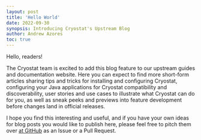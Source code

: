 ```yaml
---
layout: post
title: 'Hello World'
date: 2022-09-30
synopsis: Introducing Cryostat's Upstream Blog
author: Andrew Azores
toc: true
---
```


Hello, readers!

The Cryostat team is excited to add this blog feature to our upstream guides and documentation website.
Here you can expect to find more short-form articles sharing tips and tricks for installing and configuring
Cryostat, configuring your Java applications for Cryostat compatibility and discoverability, user stories
and use cases to illustrate what Cryostat can do for you, as well as sneak peeks and previews into feature
development before changes land in official releases.

I hope you find this interesting and useful, and if you have your own ideas for blog posts you would like
to publish here, please feel free to pitch them over [at GitHub](https://github.com/cryostatio/cryostatio.github.io)
as an Issue or a Pull Request.
